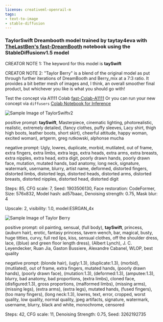 ```yaml
---
license: creativeml-openrail-m
tags:
- text-to-image
- stable-diffusion
---
```

### TaylorSwift Dreambooth model trained by taytay4eva with [TheLastBen's fast-DreamBooth](https://colab.research.google.com/github/TheLastBen/fast-stable-diffusion/blob/main/fast-DreamBooth.ipynb) notebook using the StableDiffusionv1.5 model

CREATOR NOTE 1: The keyword for this model is <b>taySwift</b>

CREATOR NOTE 2: "Taylor Berry" is a blend of the original model as put through further iterations of DreamBooth and Berry_mix at a 7:3 ratio. It provides a bit better mesh of images and, I think, an overall smoother final product, but whichever you like is what you should go with!

Test the concept via A1111 Colab [fast-Colab-A1111](https://colab.research.google.com/github/TheLastBen/fast-stable-diffusion/blob/main/fast_stable_diffusion_AUTOMATIC1111.ipynb)
Or you can run your new concept via `diffusers` [Colab Notebook for Inference](https://colab.research.google.com/github/huggingface/notebooks/blob/main/diffusers/sd_dreambooth_inference.ipynb)

![Sample Image of TaylorSwiftv2](https://huggingface.co/sd-dreambooth-library/taylorswift/blob/main/concept_images/indexaa.png)

positive prompt: <b>taySwift</b>, Masterpiece, cinematic lighting, photorealistic, realistic, extremely detailed, (fancy clothes, puffy sleeves, Lacy shirt, thigh high boots, leather boots, short skirt), cheerful attitude, happy woman, excited woman), artgerm, greg rutkowski, alphonse mucha

negative prompt: Ugly, lowres, duplicate, morbid, mutilated, out of frame, extra fingers, extra limbs, extra legs, extra heads, extra arms, extra breasts, extra nipples, extra head, extra digit, poorly drawn hands, poorly drawn face, mutation, mutated hands, bad anatomy, long neck, signature, watermark, username, blurry, artist name, deformed, distorted fingers, distorted limbs, distorted legs, distorted heads, distorted arms, distorted breasts, distorted nipples, distorted head, distorted digit

Steps: 85, CFG scale: 7, Seed: 1903506130, Face restoration: CodeFormer, Size: 576x832, Model hash: ad57baac, Denoising strength: 0.75, Mask blur: 4

Upscale: 2, visibility: 1.0, model:ESRGAN_4x

![Sample Image of Taylor Berry](https://huggingface.co/sd-dreambooth-library/taylorswift/blob/main/00143-3262192747-oil%20painting%2C%20sensual%2C%20(full%20body)%2C%20taySwift%2C%20princess%2C%20(auburn%20hair)%2C%20erotic%2C%20fantasy%20princess%2C%20tavern%20wench%2C%20bar%2C%20magical%2C%20bus.png)

positive prompt: oil painting, sensual, (full body), <b>taySwift</b>, princess, (auburn hair), erotic, fantasy princess, tavern wench, bar, magical, busty, huge titties, curvy, full red lips, kiss, sensual clothes, off the shoulder dress, lace, ((blue) and green floor length dress), (Albert Lynch), J. C. Leyendecker, Ruan Jia, Gaston Bussiere, Alexandre Cabanel, WLOP, best quality

negative prompt: (blonde hair), (ugly:1.3), (duplicate:1.3), (morbid), (mutilated), out of frame, extra fingers, mutated hands, (poorly drawn hands), (poorly drawn face), (mutation:1.3), (deformed:1.3), (amputee:1.3), blurry, bad anatomy, bad proportions, (extra limbs), cloned face, (disfigured:1.3), gross proportions, (malformed limbs), (missing arms), (missing legs), (extra arms), (extra legs), mutated hands, (fused fingers), (too many fingers), (long neck:1.3), lowres, text, error, cropped, worst quality, low quality, normal quality, jpeg artifacts, signature, watermark, username, blurry, black and white, monochrome, censored

Steps: 42, CFG scale: 11, Denoising Strength: 0.75, Seed: 3262192735

